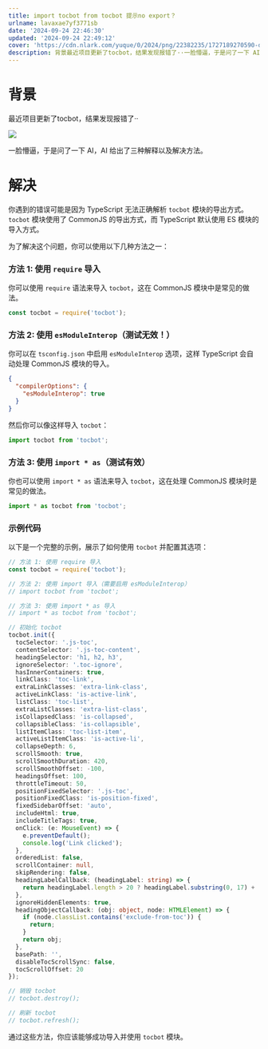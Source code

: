 ```yaml
---
title: import tocbot from tocbot 提示no export？
urlname: lavaxae7yf3771sb
date: '2024-09-24 22:46:30'
updated: '2024-09-24 22:49:12'
cover: 'https://cdn.nlark.com/yuque/0/2024/png/22382235/1727189270590-dadc7cf8-0419-4480-9d77-e1b47ec19c9e.png'
description: 背景最近项目更新了tocbot，结果发现报错了··一脸懵逼，于是问了一下 AI，AI 给出了三种解释以及解决方法。解决你遇到的错误可能是因为 TypeScript 无法正确解析 tocbot 模块的导出方式。tocbot 模块使用了 CommonJS 的导出方式，而 TypeScript 默认...
---
```

# 背景
最近项目更新了tocbot，结果发现报错了··

![](https://oss1.aistar.cool/elog-offer-now/875359148198bc014b38c477b94bd50d.png)



一脸懵逼，于是问了一下 AI，AI 给出了三种解释以及解决方法。

# 解决
你遇到的错误可能是因为 TypeScript 无法正确解析 `tocbot` 模块的导出方式。`tocbot` 模块使用了 CommonJS 的导出方式，而 TypeScript 默认使用 ES 模块的导入方式。

为了解决这个问题，你可以使用以下几种方法之一：

### 方法 1: 使用 `require` 导入
你可以使用 `require` 语法来导入 `tocbot`，这在 CommonJS 模块中是常见的做法。

```typescript
const tocbot = require('tocbot');
```

### 方法 2: 使用 `esModuleInterop`（测试无效！）
你可以在 `tsconfig.json` 中启用 `esModuleInterop` 选项，这样 TypeScript 会自动处理 CommonJS 模块的导入。

```json
{
  "compilerOptions": {
    "esModuleInterop": true
  }
}
```

然后你可以像这样导入 `tocbot`：

```typescript
import tocbot from 'tocbot';
```

### 方法 3: 使用 `import * as`（测试有效）
你也可以使用 `import * as` 语法来导入 `tocbot`，这在处理 CommonJS 模块时是常见的做法。

```typescript
import * as tocbot from 'tocbot';
```

### 示例代码
以下是一个完整的示例，展示了如何使用 `tocbot` 并配置其选项：

```typescript
// 方法 1: 使用 require 导入
const tocbot = require('tocbot');

// 方法 2: 使用 import 导入（需要启用 esModuleInterop）
// import tocbot from 'tocbot';

// 方法 3: 使用 import * as 导入
// import * as tocbot from 'tocbot';

// 初始化 tocbot
tocbot.init({
  tocSelector: '.js-toc',
  contentSelector: '.js-toc-content',
  headingSelector: 'h1, h2, h3',
  ignoreSelector: '.toc-ignore',
  hasInnerContainers: true,
  linkClass: 'toc-link',
  extraLinkClasses: 'extra-link-class',
  activeLinkClass: 'is-active-link',
  listClass: 'toc-list',
  extraListClasses: 'extra-list-class',
  isCollapsedClass: 'is-collapsed',
  collapsibleClass: 'is-collapsible',
  listItemClass: 'toc-list-item',
  activeListItemClass: 'is-active-li',
  collapseDepth: 6,
  scrollSmooth: true,
  scrollSmoothDuration: 420,
  scrollSmoothOffset: -100,
  headingsOffset: 100,
  throttleTimeout: 50,
  positionFixedSelector: '.js-toc',
  positionFixedClass: 'is-position-fixed',
  fixedSidebarOffset: 'auto',
  includeHtml: true,
  includeTitleTags: true,
  onClick: (e: MouseEvent) => {
    e.preventDefault();
    console.log('Link clicked');
  },
  orderedList: false,
  scrollContainer: null,
  skipRendering: false,
  headingLabelCallback: (headingLabel: string) => {
    return headingLabel.length > 20 ? headingLabel.substring(0, 17) + '...' : headingLabel;
  },
  ignoreHiddenElements: true,
  headingObjectCallback: (obj: object, node: HTMLElement) => {
    if (node.classList.contains('exclude-from-toc')) {
      return;
    }
    return obj;
  },
  basePath: '',
  disableTocScrollSync: false,
  tocScrollOffset: 20
});

// 销毁 tocbot
// tocbot.destroy();

// 刷新 tocbot
// tocbot.refresh();
```

通过这些方法，你应该能够成功导入并使用 `tocbot` 模块。

